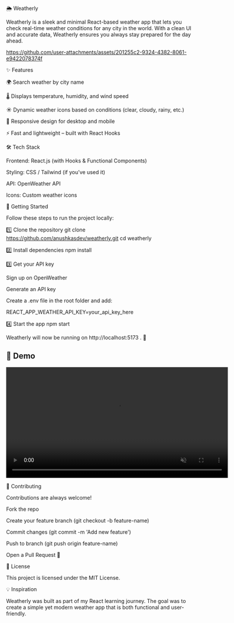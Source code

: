 🌦️ Weatherly

Weatherly is a sleek and minimal React-based weather app that lets you check real-time weather conditions for any city in the world. With a clean UI and accurate data, Weatherly ensures you always stay prepared for the day ahead.


https://github.com/user-attachments/assets/201255c2-9324-4382-8061-e9422078374f





✨ Features

🌍 Search weather by city name

🌡️ Displays temperature, humidity, and wind speed

☀️ Dynamic weather icons based on conditions (clear, cloudy, rainy, etc.)

📱 Responsive design for desktop and mobile

⚡ Fast and lightweight – built with React Hooks

🛠️ Tech Stack

Frontend: React.js (with Hooks & Functional Components)

Styling: CSS / Tailwind (if you’ve used it)

API: OpenWeather API

Icons: Custom weather icons

🚀 Getting Started

Follow these steps to run the project locally:

1️⃣ Clone the repository
git clone https://github.com/anushkasdev/weatherly.git
cd weatherly

2️⃣ Install dependencies
npm install

3️⃣ Get your API key

Sign up on OpenWeather

Generate an API key

Create a .env file in the root folder and add:

REACT_APP_WEATHER_API_KEY=your_api_key_here

4️⃣ Start the app
npm start


Weatherly will now be running on http://localhost:5173
. 🎉

## 🎥 Demo

<video src="demo/weatherly-demo.mp4" controls autoplay loop muted width="600">Play</video>

🤝 Contributing

Contributions are always welcome!

Fork the repo

Create your feature branch (git checkout -b feature-name)

Commit changes (git commit -m 'Add new feature')

Push to branch (git push origin feature-name)

Open a Pull Request 🚀

📜 License

This project is licensed under the MIT License.

💡 Inspiration

Weatherly was built as part of my React learning journey. The goal was to create a simple yet modern weather app that is both functional and user-friendly.
